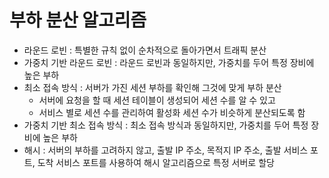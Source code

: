 # 부하 분산 알고리즘
- 라운드 로빈 : 특별한 규칙 없이 순차적으로 돌아가면서 트래픽 분산
- 가중치 기반 라운드 로빈 : 라운드 로빈과 동일하지만, 가중치를 두어 특정 장비에 높은 부하
- 최소 접속 방식 : 서버가 가진 세션 부하를 확인해 그것에 맞게 부하 분산
	- 서버에 요청을 할 때 세션 테이블이 생성되어 세션 수를 알 수 있고
	- 서비스 별로 세션 수를 관리하여 활성화 세션 수가 비슷하게 분산되도록 함
- 가중치 기반 최소 접속 방식 : 최소 접속 방식과 동일하지만, 가중치를 두어 특정 장비에 높은 부하
- 해시 : 서버의 부하를 고려하지 않고, 출발 IP 주소, 목적지 IP 주소, 출발 서비스 포트, 도착 서비스 포트를 사용하여 해시 알고리즘으로 특정 서버로 할당